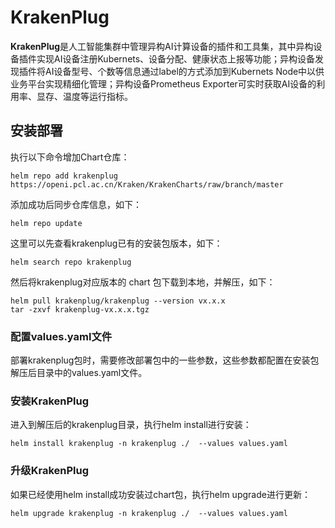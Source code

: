 # KrakenPlug

**KrakenPlug**是人工智能集群中管理异构AI计算设备的插件和工具集，其中异构设备插件实现AI设备注册Kubernets、设备分配、健康状态上报等功能；异构设备发现插件将AI设备型号、个数等信息通过label的方式添加到Kubernets Node中以供业务平台实现精细化管理；异构设备Prometheus Exporter可实时获取AI设备的利用率、显存、温度等运行指标。

## 安装部署

执行以下命令增加Chart仓库：

```
helm repo add krakenplug https://openi.pcl.ac.cn/Kraken/KrakenCharts/raw/branch/master
```

添加成功后同步仓库信息，如下：
```
helm repo update
```

这里可以先查看krakenplug已有的安装包版本，如下：
```
helm search repo krakenplug
```

然后将krakenplug对应版本的 chart 包下载到本地，并解压，如下：
```
helm pull krakenplug/krakenplug --version vx.x.x
tar -zxvf krakenplug-vx.x.x.tgz
```

### 配置values.yaml文件

部署krakenplug包时，需要修改部署包中的一些参数，这些参数都配置在安装包解压后目录中的values.yaml文件。

### 安装KrakenPlug
进入到解压后的krakenplug目录，执行helm install进行安装：

```
helm install krakenplug -n krakenplug ./  --values values.yaml
```

### 升级KrakenPlug
如果已经使用helm install成功安装过chart包，执行helm upgrade进行更新：

```
helm upgrade krakenplug -n krakenplug ./  --values values.yaml
```